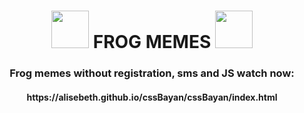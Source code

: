<h1 align="center">  <img src="https://media.everskies.com/xrZkp8eNgAT6hEe4jG_E.png" width="60">  FROG MEMES
<img src="https://adonius.club/uploads/posts/2022-02/thumbs/1643758908_27-adonius-club-p-lyagushka-na-belom-fone-35.png" width="60"></h1>
<h3 align="center">Frog memes without registration, sms and JS watch now:</h3>
<h4 align="center"> https://alisebeth.github.io/cssBayan/cssBayan/index.html </h4>
